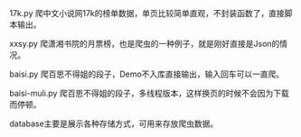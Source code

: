 17k.py  爬中文小说网17k的榜单数据，单页比较简单直观，不封装函数了，直接脚本输出。

xxsy.py 爬潇湘书院的月票榜，也是爬虫的一种例子，就是刚好直接是Json的情况。

baisi.py 爬百思不得姐的段子，Demo不入库直接输出，输入回车可以一直爬。

baisi-muli.py 爬百思不得姐的段子，多线程版本，这样换页的时候不会因为下载而停顿。

database主要是展示各种存储方式，可用来存放爬虫数据。
